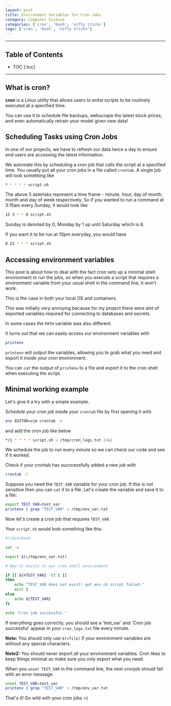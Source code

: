 ```yaml
---
layout: post
title: Environment Variables for Cron Jobs
category: Computer Science
categories: ['cron', 'bash', 'nifty tricks']
tags: ['cron', 'bash', 'nifty tricks']
---
```


---
<h2 class="no_toc">Table of Contents</h2>

* TOC
{:toc}

<!-- Need this for table of contents above -->
---

## What is cron?

__cron__ is a Linux utility that allows users to enlist scripts to be routinely executed at a specified time. 

You can use it to schedule file backups, webscrape the latest stock prices, and even automatically retrain your model given new data!

## Scheduling Tasks using Cron Jobs

In one of our projects, we have to refresh our data twice a day to ensure end users are accessing the latest information.

We automate this by scheduling a cron job that calls the script at a specified time. You usually put all your cron jobs in a file called `crontab`. A single job will look something like

```bash
* * * * * script.sh
```

The above 5 asterisks represent a time frame - minute, hour, day of month, month and day of week respectively. So if you wanted to run a command at 3:15am every Sunday, it would look like

```bash
15 3 * * 0 script.sh
```
Sunday is denoted by 0, Monday by 1 up until Saturday which is 6.

If you want it to be run at 10pm everyday, you would have 

```bash
0 22 * * * script.sh
```

## Accessing environment variables

This post is about how to deal with the fact cron sets up a minimal shell environment to run the jobs, so when you execute a script that requires a environment variable from your usual shell in the command line, it won't work.

This is the case in both your local OS and containers. 

This was initially very annoying because for my project there were alot of exported variables required for connecting to databases and secrets.

In some cases the `PATH` variable was also different. 

It turns out that we can easily access our environment variables with

```bash
printenv
```

`printenv` will output the variables, allowing you to grab what you need and export it inside your cron environment.  

You can `cat` the output of `printenv` to a file and export it to the cron shell when executing the script.

## Minimal working example

Let's give it a try with a simple example. 

Schedule your cron job inside your `crontab` file by first opening it with

```bash
env EDITOR=vim crontab -e 
``` 

and add the cron job like below
 
```bash
*/1 * * * * script.sh > /tmp/cron_logs.txt 2>&1
```

We schedule the job to run every minute so we can check our code and see if it worked.

Check if your crontab has succcessfully added a new job with

```bash
crontab -l
```

Suppose you need the `TEST_VAR` variable for your cron job. If this is not sensitive then you can `cat` it to a file. Let's create the variable and save it to a file:

```bash
export TEST_VAR=test_var
printenv | grep "TEST_VAR" > /tmp/env_var.txt
```

Now let's create a cron job that requires `TEST_VAR`.

Your `script.sh` would look something like this:

```bash
#!/bin/bash 

set -e 

export $(</tmp/env_var.txt)

# Now it exists in our cron shell environment 

if [[ ${#TEST_VAR} -lt 1 ]] 
then 
    echo "TEST_VAR does not exist! get_env.sh script failed."
    exit 1
else
    echo ${TEST_VAR}
fi

echo "Cron job successful."
```

If everything goes correctly, you should see a 'test_var' and 'Cron job successful' appear in your `cron_logs.txt` file every minute.

__Note:__ You should only use `$(<file)` if your environment variables are without any special characters. 

__Note2:__ You should never export all your environment variables. Cron likes to keep things minimal so make sure you only export what you need. 

When you `unset TEST_VAR` in the command line, the next cronjob should fail with an error message. 

```bash
unset TEST_VAR=test_var
printenv | grep "TEST_VAR" > /tmp/env_var.txt
```

That's it! Go wild with your cron jobs =) 
